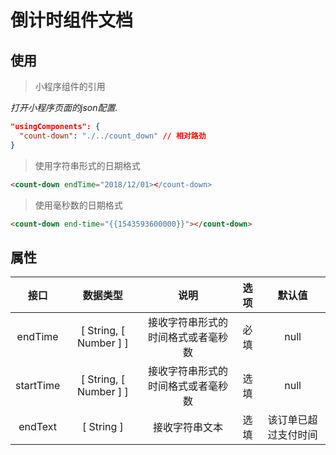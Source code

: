 # 倒计时组件文档

## 使用

> 小程序组件的引用

*打开小程序页面的json配置.*

```json
"usingComponents": {
  "count-down": "./../count_down" // 相对路劲
}
```

> 使用字符串形式的日期格式

```HTML
<count-down endTime="2018/12/01></count-down>
```

> 使用毫秒数的日期格式

```HTML
<count-down end-time="{{1543593600000}}"></count-down>
```

## 属性

| 接口 | 数据类型 | 说明 | 选项 | 默认值 |
| :--: | :--: | :--: | :--: | :--: |
| endTime | [ String, [ Number ] ] | 接收字符串形式的时间格式或者毫秒数 | 必填 | null |
| startTime | [ String, [ Number ] ] | 接收字符串形式的时间格式或者毫秒数 | 选填 | null |
| endText | [ String ] | 接收字符串文本 | 选填 | 该订单已超过支付时间 |